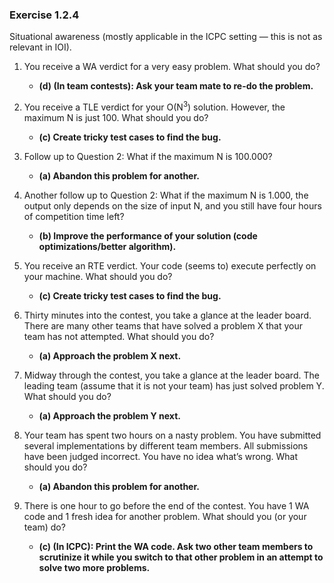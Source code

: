 ### Exercise 1.2.4

Situational awareness (mostly applicable in the ICPC setting — this is not as relevant in IOI).

1. You receive a WA verdict for a very easy problem. What should you do?

   - **(d) (In team contests): Ask your team mate to re-do the problem.**

2. You receive a TLE verdict for your O(N<sup>3</sup>) solution. However, the maximum N is just 100. What should you do?

   - **(c) Create tricky test cases to find the bug.**

3. Follow up to Question 2: What if the maximum N is 100.000?

   - **(a) Abandon this problem for another.**

4. Another follow up to Question 2: What if the maximum N is 1.000, the output only depends on the size of input N, and you still have four hours of competition time left?

   - **(b) Improve the performance of your solution (code optimizations/better algorithm).**

5. You receive an RTE verdict. Your code (seems to) execute perfectly on your machine. What should you do?

   - **(c) Create tricky test cases to find the bug.**

6. Thirty minutes into the contest, you take a glance at the leader board. There are many other teams that have solved a problem X that your team has not attempted. What should you do?

   - **(a) Approach the problem X next.**

7. Midway through the contest, you take a glance at the leader board. The leading team (assume that it is not your team) has just solved problem Y. What should you do?

   - **(a) Approach the problem Y next.**

8. Your team has spent two hours on a nasty problem. You have submitted several implementations by different team members. All submissions have been judged incorrect. You have no idea what’s wrong. What should you do?

   - **(a) Abandon this problem for another.**

9. There is one hour to go before the end of the contest. You have 1 WA code and 1 fresh idea for another problem. What should you (or your team) do?

   - **(c) (In ICPC): Print the WA code. Ask two other team members to scrutinize it while you switch to that other problem in an attempt to solve two more problems.**
